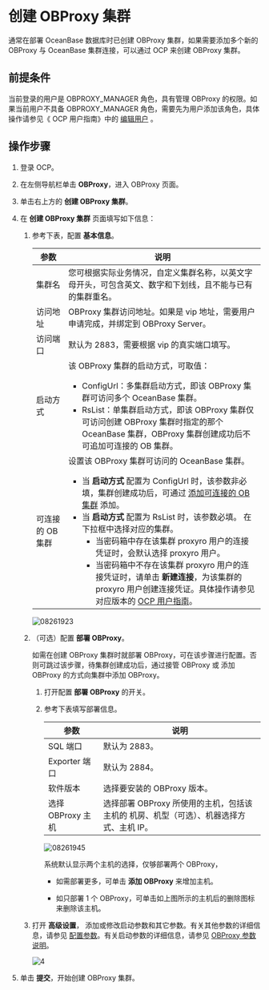 # 创建 OBProxy 集群

通常在部署 OceanBase 数据库时已创建 OBProxy 集群，如果需要添加多个新的 OBProxy 与 OceanBase 集群连接，可以通过 OCP 来创建 OBProxy 集群。

## 前提条件

当前登录的用户是 OBPROXY_MANAGER 角色，具有管理 OBProxy 的权限。如果当前用户不具备 OBPROXY_MANAGER 角色，需要先为用户添加该角色，具体操作请参见《 OCP 用户指南》中的 [编辑用户](https://www.oceanbase.com/docs/enterprise-oceanbase-ocp-cn-10000000000777155) 。

## 操作步骤

1. 登录 OCP。

2. 在左侧导航栏单击 **OBProxy**，进入 OBProxy 页面。

3. 单击右上方的 **创建 OBProxy 集群**。

4. 在 **创建 OBProxy 集群** 页面填写如下信息：

   1. 参考下表，配置 **基本信息**。

      |     参数     |         说明         |
      |------------|--------------------------------------------------------------------------------------------------------------------------------------------------------------------------------------------------------------------------------------------------------------------------------------------------------------------------------------------------------------------------------------------------------------------------------------------------------------------------------------------------------------------------------------------------------------------------------------|
      | 集群名        | 您可根据实际业务情况，自定义集群名称，以英文字母开头，可包含英文、数字和下划线，且不能与已有的集群重名。      |
      | 访问地址       | OBProxy 集群访问地址。如果是 vip 地址，需要用户申请完成，并绑定到 OBProxy Server。                |
      | 访问端口       | 默认为 2883，需要根据 vip 的真实端口填写。      |
      | 启动方式       | 该 OBProxy 集群的启动方式，可取值： <ul><li>ConfigUrl：多集群启动方式，即该 OBProxy 集群可访问多个 OceanBase 集群。</li>  <li>RsList：单集群启动方式，即该 OBProxy 集群仅可访问创建 OBProxy 集群时指定的那个 OceanBase 集群，OBProxy 集群创建成功后不可追加可连接的 OB 集群。</li></ul>     |
      | 可连接的 OB 集群 | 设置该 OBProxy 集群可访问的 OceanBase 集群。 <ul><li>当 **启动方式** 配置为 ConfigUrl 时，该参数非必填，集群创建成功后，可通过 [添加可连接的 OB 集群](../2.manage-obproxy-clusters/6.ob-cluster-that-manages-obproxy-connections.md) 添加。</li> <li>当 **启动方式** 配置为 RsList 时，该参数必填。 在下拉框中选择对应的集群。<ul><li>当密码箱中存在该集群 proxyro 用户的连接凭证时，会默认选择 proxyro 用户。</li> <li>当密码箱中不存在该集群 proxyro 用户的连接凭证时，请单击 **新建连接**，为该集群的 proxyro 用户创建连接凭证。具体操作请参见对应版本的 [OCP 用户指南](https://www.oceanbase.com/docs/enterprise-oceanbase-ocp-cn-10000000000775771)。</li></ul></li></ul>     |

      ![08261923](https://help-static-aliyun-doc.aliyuncs.com/assets/img/zh-CN/2334601361/p312780.png)

   2. （可选）配置 **部署 OBProxy**。

      如需在创建 OBProxy 集群时就部署 OBProxy，可在该步骤进行配置。否则可跳过该步骤，待集群创建成功后，通过接管 OBProxy 或 添加 OBProxy 的方式向集群中添加 OBProxy。

      1. 打开配置 **部署 OBProxy** 的开关。

      2. 参考下表填写部署信息。

         |      参数       |            说明            |
         |---------------|----------------------------------------------------|
         | SQL 端口        | 默认为 2883。                |
         | Exporter 端口   | 默认为 2884。                |
         | 软件版本          | 选择要安装的 OBProxy 版本。       |
         | 选择 OBProxy 主机 | 选择部署 OBProxy 所使用的主机，包括该主机的 机房、机型（可选）、机器选择方式、主机 IP。 |

         ![08261945](https://help-static-aliyun-doc.aliyuncs.com/assets/img/zh-CN/2334601361/p312784.png)

         系统默认显示两个主机的选择，仅够部署两个 OBProxy，

         * 如需部署更多，可单击 **添加 OBProxy** 来增加主机。

         * 如只部署 1 个 OBProxy，可单击如上图所示的主机后的删除图标来删除该主机。

   3. 打开 **高级设置**， 添加或修改启动参数和其它参数。有关其他参数的详细信息，请参见 [配置参数](https://www.oceanbase.com/docs/enterprise-odp-enterprise-cn-10000000000982784)。有关启动参数的详细信息，请参见 [OBProxy 参数说明](../4.odp-cluster-parameters.md)。

      ![4](https://help-static-aliyun-doc.aliyuncs.com/assets/img/zh-CN/8232382161/p240600.png)

5. 单击 **提交**，开始创建 OBProxy 集群。
